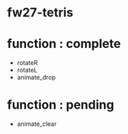# fw27-tetris

# function : complete
- rotateR 
- rotateL
- animate_drop
# function : pending
- animate_clear
